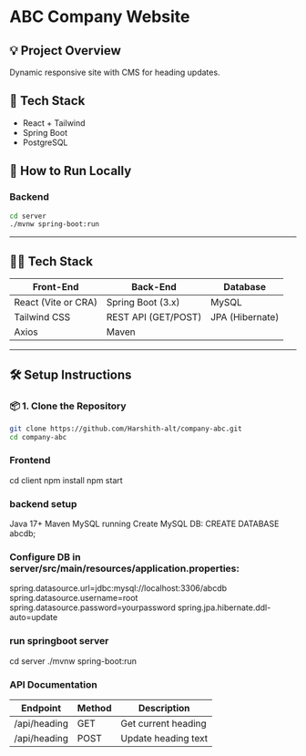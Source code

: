 # ABC Company Website

## 💡 Project Overview
Dynamic responsive site with CMS for heading updates.

## 🧱 Tech Stack
- React + Tailwind
- Spring Boot
- PostgreSQL

## 🚀 How to Run Locally

### Backend
```bash
cd server
./mvnw spring-boot:run

```


---

## 🧑‍💻 Tech Stack

| Front-End       | Back-End        | Database     |
|----------------|------------------|--------------|
| React (Vite or CRA) | Spring Boot (3.x) | MySQL       |
| Tailwind CSS   | REST API (GET/POST) | JPA (Hibernate) |
| Axios          | Maven             |              |

---

## 🛠️ Setup Instructions

### 📦 1. Clone the Repository

```bash
git clone https://github.com/Harshith-alt/company-abc.git
cd company-abc
```
### Frontend
cd client
npm install
npm start

### backend setup 
Java 17+
Maven
MySQL running
Create MySQL DB:  CREATE DATABASE abcdb;
### Configure DB in server/src/main/resources/application.properties:
spring.datasource.url=jdbc:mysql://localhost:3306/abcdb
spring.datasource.username=root
spring.datasource.password=yourpassword
spring.jpa.hibernate.ddl-auto=update
### run springboot server
cd server
./mvnw spring-boot:run

### API Documentation
| Endpoint       | Method | Description         |
| -------------- | ------ | ------------------- |
| /api/heading | GET  | Get current heading |
| /api/heading | POST | Update heading text |






